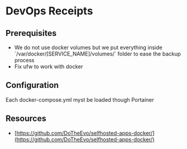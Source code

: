 # DevOps Receipts

## Prerequisites
- We do not use docker volumes but we put everything inside ´/var/docker/[SERVICE_NAME]/volumes/` folder to ease the backup process
- Fix ufw to work with docker

## Configuration
Each docker-compose.yml myst be loaded though Portainer


## Resources
- [https://github.com/DoTheEvo/selfhosted-apps-docker/](https://github.com/DoTheEvo/selfhosted-apps-docker/)